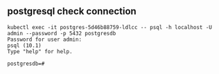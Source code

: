 ## postgresql check connection
```
kubectl exec -it postgres-5d46b88759-ldlcc -- psql -h localhost -U admin --password -p 5432 postgresdb
Password for user admin:
psql (10.1)
Type "help" for help.

postgresdb=#
```
